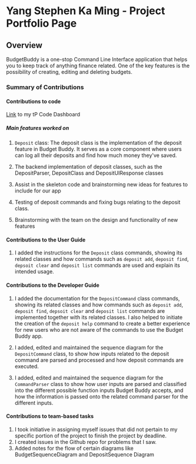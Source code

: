 # Yang Stephen Ka Ming - Project Portfolio Page

## Overview

BudgetBuddy is a one-stop Command Line Interface application that helps you to keep track of anything finance related.
One of the key features is the possibility of creating, editing and deleting budgets.

### Summary of Contributions

#### Contributions to code

[Link](https://nus-cs2113-ay2223s2.github.io/tp-dashboard/?search=stephenkyang&breakdown=true&sort=groupTitle%20dsc&sortWithin=title&since=2023-02-17&timeframe=commit&mergegroup=&groupSelect=groupByRepos&checkedFileTypes=docs~functional-code~test-code~other&tabOpen=true&tabType=zoom&zA=chongyongrui&zR=AY2223S2-CS2113-W15-3%2Ftp%5Bmaster%5D&zACS=155.76923076923077&zS=2023-02-17&zFS=chongyongrui&zU=2023-04-04&zMG=false&zFTF=commit&zFGS=groupByRepos&zFR=false)
to my tP Code Dashboard

##### Main features worked on

1. `Deposit` class: The deposit class is the implementation of the deposit feature in Budget Buddy. It serves as a core component where
    users can log all their deposits and find how much money they've saved.

2. The backend implementation of deposit classes, such as the DepositParser, DepositClass and DepositUIResponse classes

3. Assist in the skeleton code and brainstorming new ideas for features to include for our app

4. Testing of deposit commands and fixing bugs relating to the deposit class.


5. Brainstorming with the team on the design and functionality of new features



#### Contributions to the User Guide

1. I added the instructions for the `Deposit` class commands, showing its related classes and how commands such as
   `deposit add`, `deposit find`, `depsoit clear` and `deposit list` commands are used and explain its intended usage.

#### Contributions to the Developer Guide

1. I added the documentation for the `DepositCommand` class commands, showing its related classes and how commands such
   as
   `deposit add`, `deposit find`, `depsoit clear` and `deposit list` commands are implemented together with its related classes.
   I also helped to initiate the creation of the `deposit help` command to create a better experience for new users who are not
   aware of the commands to use the Budget Buddy app.


2. I added, edited and maintained the sequence diagram for the `DepositCommand` class, to show how inputs related to the
   deposit command are parsed and processed and how deposit commands are executed.


3. I added, edited and maintained the sequence diagram for the `CommandParser` class to show how user inputs are parsed
   and
   classified into the different possible function inputs Budget Buddy accepts, and how the information is passed onto
   the related
   command parser for the different inputs.

#### Contributions to team-based tasks

1. I took initiative in assigning myself issues that did not pertain to my specific portion of the project to
   finish the project by deadline.
2. I created issues in the Github repo for problems that I saw.
3. Added notes for the flow of certain diagrams like BudgetSequenceDiagram and DepositSequence Diagram
